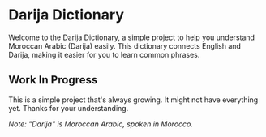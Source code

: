 # Darija Dictionary

Welcome to the Darija Dictionary, a simple project to help you understand Moroccan Arabic (Darija) easily. This dictionary connects English and Darija, making it easier for you to learn common phrases.

## Work In Progress

This is a simple project that's always growing. It might not have everything yet. Thanks for your understanding.

*Note: "Darija" is Moroccan Arabic, spoken in Morocco.*
